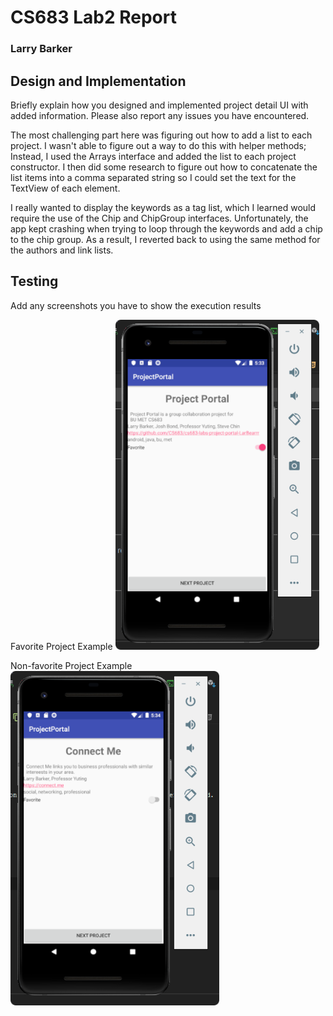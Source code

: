 # CS683 Lab2 Report 
### Larry Barker

## Design and Implementation

Briefly explain how you designed and implemented project detail UI with added information. Please also report any issues you have encountered.

The most challenging part here was figuring out how to add a list to
each project. I wasn't able to figure out a way to do this with helper methods;
Instead, I used the Arrays interface and added the list to each project
constructor. I then did some research to figure out how to concatenate
the list items into a comma separated string so I could set the text for 
the TextView of each element.

I really wanted to display the keywords as a tag list, which I learned
would require the use of the Chip and ChipGroup interfaces. Unfortunately,
the app kept crashing when trying to loop through the keywords and add
a chip to the chip group. As a result, I reverted back to using the same
method for the authors and link lists. 

## Testing

Add any screenshots you have to show the execution results

Favorite Project Example
![](.Lab2report_images/4b341835.png)

Non-favorite Project Example
![](.Lab2report_images/97f01d6d.png)
